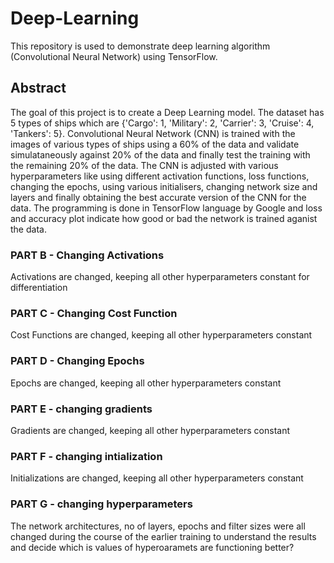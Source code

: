 # Deep-Learning
This repository is used to demonstrate deep learning algorithm (Convolutional Neural Network) using TensorFlow. 
## Abstract
The goal of this project is to create a Deep Learning model. The dataset has 5 types of ships which are {'Cargo': 1, 'Military': 2, 'Carrier': 3, 'Cruise': 4, 'Tankers': 5}. Convolutional Neural Network (CNN) is trained with the images of various types of ships using a 60% of the data and validate simulataneously against 20% of the data and finally test the training with the remaining 20% of the data. The CNN is adjusted with various hyperparameters like using different activation functions, loss functions, changing the epochs, using various initialisers, changing network size and layers and finally obtaining the best accurate version of the CNN for the data. The programming is done in TensorFlow language by Google and loss and accuracy plot indicate how good or bad the network is trained aganist the data.
### PART B - Changing Activations
Activations are changed, keeping all other hyperparameters constant for differentiation

### PART C - Changing Cost Function
Cost Functions are changed, keeping all other hyperparameters constant

### PART D - Changing Epochs
Epochs are changed, keeping all other hyperparameters constant

### PART E - changing gradients
Gradients are changed, keeping all other hyperparameters constant

### PART F - changing intialization
Initializations are changed, keeping all other hyperparameters constant

### PART G - changing hyperparameters
The network architectures, no of layers, epochs and filter sizes were all changed during the course of the earlier training to understand the results and decide which is values of hyperoaramets are functioning better?
